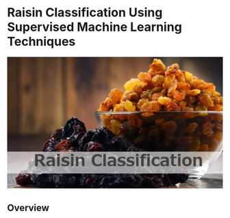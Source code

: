 # Raisin Classification Using Supervised Machine Learning Techniques
![Raisin Image](https://github.com/sivashankarialaganandham/Raisin_Binary_Classification/blob/main/Raisin%20Image.webp)

## Overview

